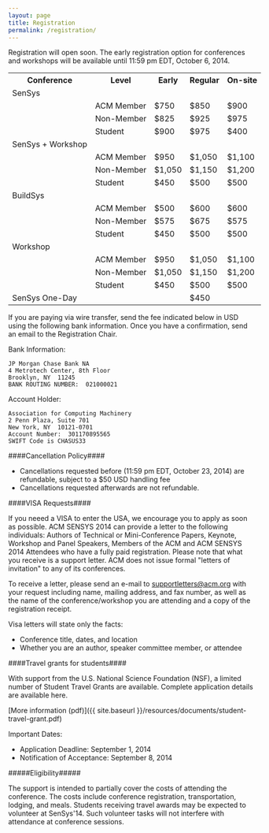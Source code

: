 ```yaml
---
layout: page
title: Registration
permalink: /registration/
---
```


Registration will open soon. The early registration option for conferences and workshops will be available until 11:59 pm EDT, October 6, 2014.

<table style="width:600px">
<tr>
  <th>Conference</th>
  <th>Level</th>
  <th>Early</th>
  <th>Regular</th>
  <th>On-site</th>
</tr>
<tr>
  <td>SenSys</td>
  <td></td>
  <td></td>
  <td></td>
  <td></td>
</tr>
<tr>
  <td></td>
  <td>ACM Member</td>
  <td>$750</td>
  <td>$850</td>
  <td>$900</td>
</tr>
<tr>
  <td></td>
  <td>Non-Member</td>
  <td>$825</td>
  <td>$925</td>
  <td>$975</td>
</tr>
<tr>
  <td></td>
  <td>Student</td>
  <td>$900</td>
  <td>$975</td>
  <td>$400</td>
</tr>
<tr>
  <td>SenSys + Workshop</td>
  <td></td>
  <td></td>
  <td></td>
  <td></td>
</tr>
<tr>
  <td></td>
  <td>ACM Member</td>
  <td>$950</td>
  <td>$1,050</td>
  <td>$1,100</td>
</tr>
<tr>
  <td></td>
  <td>Non-Member</td>
  <td>$1,050</td>
  <td>$1,150</td>
  <td>$1,200</td>
</tr>
<tr>
  <td></td>
  <td>Student</td>
  <td>$450</td>
  <td>$500</td>
  <td>$500</td>
</tr>
<tr>
  <td>BuildSys</td>
  <td></td>
  <td></td>
  <td></td>
  <td></td>
</tr>
<tr>
  <td></td>
  <td>ACM Member</td>
  <td>$500</td>
  <td>$600</td>
  <td>$600</td>
</tr>
<tr>
  <td></td>
  <td>Non-Member</td>
  <td>$575</td>
  <td>$675</td>
  <td>$575</td>
</tr>
<tr>
  <td></td>
  <td>Student</td>
  <td>$450</td>
  <td>$500</td>
  <td>$500</td>
</tr>
<tr>
  <td>Workshop</td>
  <td></td>
  <td></td>
  <td></td>
  <td></td>
</tr>
<tr>
  <td></td>
  <td>ACM Member</td>
  <td>$950</td>
  <td>$1,050</td>
  <td>$1,100</td>
</tr>
<tr>
  <td></td>
  <td>Non-Member</td>
  <td>$1,050</td>
  <td>$1,150</td>
  <td>$1,200</td>
</tr>
<tr>
  <td></td>
  <td>Student</td>
  <td>$450</td>
  <td>$500</td>
  <td>$500</td>
</tr>
<tr>
  <td>SenSys One-Day</td>
  <td></td>
  <td></td>
  <td>$450</td>
  <td></td>
</tr>
</table> 

If you are paying via wire transfer, send the fee indicated below in USD using the following bank information. Once you have a confirmation, send an email to the Registration Chair.

Bank Information: 

    JP Morgan Chase Bank NA
    4 Metrotech Center, 8th Floor
    Brooklyn, NY  11245 
    BANK ROUTING NUMBER:  021000021

 
Account Holder:

    Association for Computing Machinery
    2 Penn Plaza, Suite 701
    New York, NY  10121-0701
    Account Number:  301170895565
    SWIFT Code is CHASUS33

####Cancellation Policy####

- Cancellations requested before (11:59 pm EDT, October 23, 2014) are refundable, subject to a $50 USD handling fee
- Cancellations requested afterwards are not refundable.

####VISA Requests####

If you neeed a VISA to enter the USA, we encourage you to apply as soon as possible. ACM SENSYS 2014 can provide a letter to the following individuals: Authors of Technical or Mini-Conference Papers, Keynote, Workshop and Panel Speakers, Members of the ACM and ACM SENSYS 2014 Attendees who have a fully paid registration. Please note that what you receive is a support letter. ACM does not issue formal "letters of invitation" to any of its conferences.

To receive a letter, please send an e-mail to supportletters@acm.org with your request including  name, mailing address, and fax number, as well as the name of the conference/workshop you are attending and a copy of the registration receipt.

Visa letters will state only the facts:

- Conference title, dates, and location
- Whether you are an author, speaker committee member, or attendee

####Travel grants for students####

With support from the U.S. National Science Foundation (NSF), a limited number of Student Travel Grants are available. Complete application details are available here.

[More information (pdf)]({{ site.baseurl }}/resources/documents/student-travel-grant.pdf)

Important Dates:

+ Application Deadline: September 1, 2014
+ Notification of Acceptance: September 8, 2014

#####Eligibility#####

The support is intended to partially cover the costs of attending the conference. The costs include conference registration, transportation, lodging, and meals. Students receiving travel awards may be expected to volunteer at SenSys'14. Such volunteer tasks will not interfere with attendance at conference sessions.


